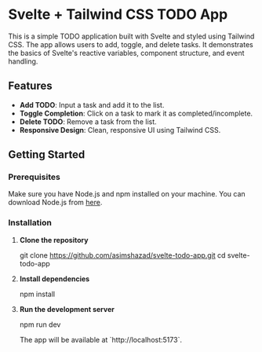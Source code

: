 
# Svelte + Tailwind CSS TODO App

This is a simple TODO application built with Svelte and styled using Tailwind CSS. The app allows users to add, toggle, and delete tasks. It demonstrates the basics of Svelte's reactive variables, component structure, and event handling.

## Features

- **Add TODO**: Input a task and add it to the list.
- **Toggle Completion**: Click on a task to mark it as completed/incomplete.
- **Delete TODO**: Remove a task from the list.
- **Responsive Design**: Clean, responsive UI using Tailwind CSS.


## Getting Started

### Prerequisites

Make sure you have Node.js and npm installed on your machine. You can download Node.js from [here](https://nodejs.org/).

### Installation

1. **Clone the repository**

   git clone https://github.com/asimshazad/svelte-todo-app.git
   cd svelte-todo-app

2. **Install dependencies**

   npm install

3. **Run the development server**

   npm run dev

   The app will be available at \`http://localhost:5173\`.



